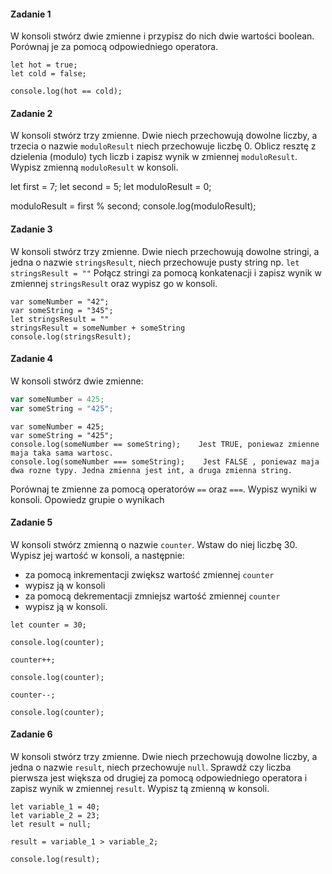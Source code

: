 #### Zadanie 1

W konsoli stwórz dwie zmienne i przypisz do nich dwie wartości boolean. Porównaj je za pomocą odpowiedniego operatora.
```
let hot = true;
let cold = false;

console.log(hot == cold);
```


#### Zadanie 2

W konsoli stwórz trzy zmienne. Dwie niech przechowują dowolne liczby, a trzecia o nazwie ```moduloResult``` niech przechowuje liczbę 0. Oblicz resztę z dzielenia (modulo) tych liczb i zapisz wynik w zmiennej ```moduloResult```.
Wypisz zmienną ```moduloResult``` w konsoli. 

let first = 7;
let second = 5;
let moduloResult = 0;

moduloResult = first % second;
console.log(moduloResult);


#### Zadanie 3
W konsoli stwórz trzy zmienne. Dwie niech przechowują dowolne stringi, a jedna o nazwie ```stringsResult```, niech przechowuje pusty string np. ```let stringsResult = ""```
Połącz stringi za pomocą konkatenacji i zapisz wynik w zmiennej ```stringsResult``` oraz wypisz go w konsoli.
```
var someNumber = "42";
var someString = "345";
let stringsResult = ""
stringsResult = someNumber + someString
console.log(stringsResult);
```

#### Zadanie 4
W konsoli stwórz dwie zmienne:

 ``` JavaScript
var someNumber = 425;
var someString = "425";
 ```
 
 ````
 var someNumber = 425;
var someString = "425";
console.log(someNumber == someString);    Jest TRUE, poniewaz zmienne maja taka sama wartosc.
console.log(someNumber === someString);    Jest FALSE , poniewaz maja dwa rozne typy. Jedna zmienna jest int, a druga zmienna string.
````

Porównaj te zmienne za pomocą operatorów ```==``` oraz ```===```.
Wypisz wyniki w konsoli. Opowiedz grupie o wynikach


#### Zadanie 5

W konsoli stwórz zmienną o nazwie ```counter```. Wstaw do niej liczbę 30.
Wypisz jej wartość w konsoli, a następnie:

* za pomocą inkrementacji zwiększ wartość zmiennej ```counter```
* wypisz ją w konsoli
* za pomocą dekrementacji zmniejsz wartość zmiennej ```counter```
* wypisz ją w konsoli.
```
let counter = 30;

console.log(counter);

counter++;

console.log(counter);

counter--;

console.log(counter);
```

#### Zadanie 6

W konsoli stwórz trzy zmienne. Dwie niech przechowują dowolne liczby, a jedna o nazwie ```result```, niech przechowuje ```null```. Sprawdź czy liczba pierwsza jest większa od drugiej za pomocą odpowiedniego operatora i zapisz wynik w zmiennej ```result```. Wypisz tą zmienną w konsoli.
```
let variable_1 = 40;
let variable_2 = 23;
let result = null;

result = variable_1 > variable_2;

console.log(result);

```
